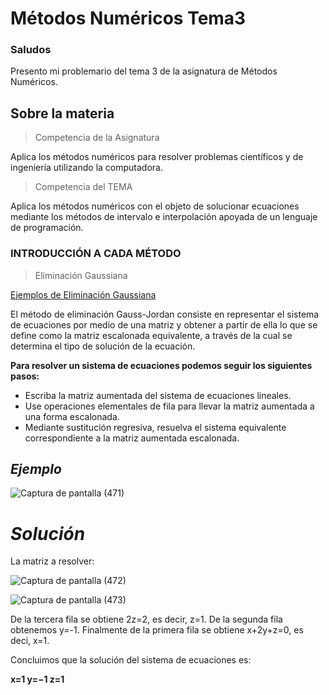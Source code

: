 # Métodos Numéricos Tema3

### Saludos
Presento mi problemario del tema 3 de la asignatura de Métodos Numéricos.

## Sobre la materia

> Competencia de la Asignatura

Aplica los métodos numéricos para resolver problemas científicos y de ingeniería utilizando la computadora.

> Competencia del TEMA

Aplica los métodos numéricos con el objeto de solucionar ecuaciones mediante los métodos de intervalo e interpolación apoyada de un lenguaje de programación.


### INTRODUCCIÓN A CADA MÉTODO

> Eliminación Gaussiana

[Ejemplos de Eliminación Gaussiana](https://github.com/AlanOrgazVillegas/MetodosNumericos_Tema3/tree/main/Eliminacion%20Gaussiana%20-%205%20ejemplos)

El método de eliminación Gauss-Jordan consiste en representar el sistema de ecuaciones por medio de una matriz y obtener a partir de ella lo que se define como la matriz escalonada equivalente, a través de la cual se determina el tipo de solución de la ecuación.

**Para resolver un sistema de ecuaciones podemos seguir los siguientes pasos:**

+ Escriba la matriz aumentada del sistema de ecuaciones lineales.
+ Use operaciones elementales de fila para llevar la matriz aumentada a una forma escalonada.
+ Mediante sustitución regresiva, resuelva el sistema equivalente correspondiente a la matriz aumentada escalonada.

## _**Ejemplo**_

![Captura de pantalla (471)](https://github.com/AlanOrgazVillegas/MetodosNumericos_Tema3/assets/147757830/50c62dc5-562a-47c1-aac9-05b7a164fff1)

# _**Solución**_

La matriz a resolver:

![Captura de pantalla (472)](https://github.com/AlanOrgazVillegas/MetodosNumericos_Tema3/assets/147757830/7ca341ee-6c64-4bbf-8364-18e7a34b5939)

![Captura de pantalla (473)](https://github.com/AlanOrgazVillegas/MetodosNumericos_Tema3/assets/147757830/8b5df265-0d50-43dc-b4bc-7a1b2fffc6be)

De la tercera fila se obtiene 2z=2, es decir, z=1. De la segunda fila obtenemos y=-1. Finalmente de la primera fila se obtiene x+2y+z=0, es deci, x=1.

Concluimos que la solución del sistema de ecuaciones es:

**x=1
y=−1
z=1**






